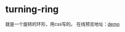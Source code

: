 # turning-ring
就是一个旋转的环形，用css写的。
在线预览地址：<a href="http://xl87-git.github.io/turning-ring/turning%20ring.html">demo</a>
